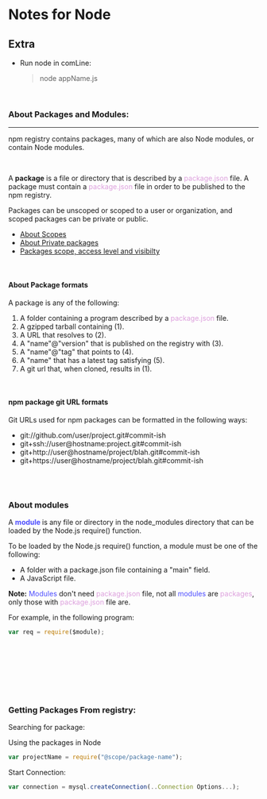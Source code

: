 <head>

  <h1> Notes for Node</h1>
  
</head>

<h2>Extra</H2>

- Run node in comLine:
  > node appName.js

<br>

<h3>About Packages and Modules:</h3>

---

<div>
  
  <p>npm registry contains packages, many of which are also Node modules, or contain Node modules.</p>

  </br>
  </div>
    <p>A <b>package</b> is a file or directory that is described by a <span style ="color:#DDA0DD">package.json</span> file. A package must contain a <span style ="color:#DDA0DD">package.json</span> file in order to be published to the npm registry.</p>
    <p>Packages can be unscoped or scoped to a user or organization, and scoped packages can be private or public.</p>
  <div>
</div>

- <a href = https://docs.npmjs.com/about-scopes>About Scopes</a>
- <a href = https://docs.npmjs.com/about-private-packages>About Private packages</a>
- <a href = https://docs.npmjs.com/package-scope-access-level-and-visibility>Packages scope, access level and visibilty</a>

<br>

<h4>About Package formats</h4>

<div>
  
  <span>A package is any of the following:</span>
  1. A folder containing a program described by a <span style ="color:#DDA0DD">package.json</span> file.
  2. A gzipped tarball containing (1).
  3. A URL that resolves to (2).
  4. A "name"@"version" that is published on the registry with (3).
  5. A "name"@"tag" that points to (4).
  6. A "name" that has a latest tag satisfying (5).
  7. A git url that, when cloned, results in (1).

</div>

<br>

<h4>npm package git URL formats</h4>

<div>
  
  <span>Git URLs used for npm packages can be formatted in the following ways:</span>
  * git://github.com/user/project.git#commit-ish
  * git+ssh://user@hostname:project.git#commit-ish
  * git+http://user@hostname/project/blah.git#commit-ish
  * git+https://user@hostname/project/blah.git#commit-ish

</div>

<br><br>

<h3>About modules</h3>
<p>A <b><span style ="color: #4d4dff">module</span> </b> is any file or directory in the node_modules directory that can be loaded by the Node.js require() function.</p>

To be loaded by the Node.js require() function, a module must be one of the following:

- A folder with a package.json file containing a "main" field.
- A JavaScript file.

**Note:** <span style ="color: #4d4dff">Modules</span> don't need <span style ="color:#DDA0DD">package.json</span> file, not all <span style ="color: #4d4dff">modules</span> are <span style ="color:#DDA0DD">packages</span>, only those with <span style ="color:#DDA0DD">package.json</span> file are.

For example, in the following program:

```js
var req = require($module);
```

<br><br><br><br><br><br>

<h3>Getting Packages From registry:</h3>

Searching for package:

Using the packages in Node

```js
var projectName = require("@scope/package-name");
```

Start Connection:

```js
var connection = mysql.createConnection(..Connection Options...);
```

</div>
